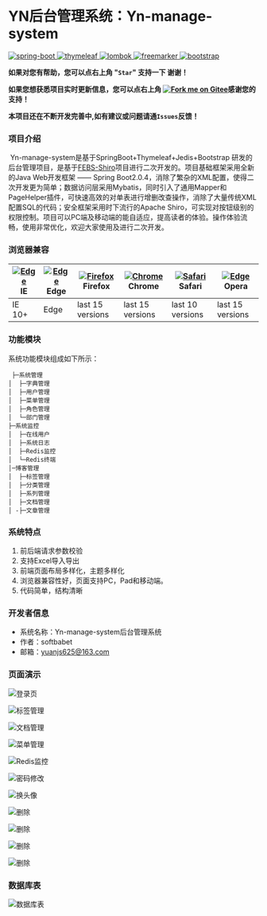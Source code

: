 





# YN后台管理系统：Yn-manage-system

[![spring-boot](https://img.shields.io/badge/spring--boot-2.0.4-green.svg) ](http://spring.io/projects/spring-boot) [ ](http://mp.baomidou.com/)[![thymeleaf](https://img.shields.io/badge/thymeleaf-3.0.1-yellow.svg) ](https://www.thymeleaf.org/) [![lombok](https://img.shields.io/badge/shiro-1.4.0-blue.svg) ](https://projectlombok.org/) [![freemarker](https://img.shields.io/badge/jedis-2.9.0-blue.svg) ](http://freemarker.foofun.cn/) [![bootstrap](https://img.shields.io/badge/bootstrap-4.1.3-blue.svg) ](https://www.bootcss.com/)

 **如果对您有帮助，您可以点右上角 "`Star`" 支持一下 谢谢！**

 **如果您想获悉项目实时更新信息，您可以点右上角 [![Fork me on Gitee](./outimg/forkme.svg)](https://gitee.com/yuan625/yn-manage-system)感谢您的支持！**

 **本项目还在不断开发完善中,如有建议或问题请通`Issues`反馈！**

### 项目介绍

​     Yn-manage-system是基于SpringBoot+Thymeleaf+Jedis+Bootstrap 研发的后台管理项目，是基于[FEBS-Shiro](https://github.com/wuyouzhuguli/FEBS-Shiro/tree/mysql)项目进行二次开发的。项目基础框架采用全新的Java Web开发框架 —— Spring Boot2.0.4，消除了繁杂的XML配置，使得二次开发更为简单；数据访问层采用Mybatis，同时引入了通用Mapper和PageHelper插件，可快速高效的对单表进行增删改查操作，消除了大量传统XML配置SQL的代码；安全框架采用时下流行的Apache Shiro，可实现对按钮级别的权限控制。项目可以PC端及移动端的能自适应，提高读者的体验。操作体验流畅，使用非常优化，欢迎大家使用及进行二次开发。

### 浏览器兼容

| [![Edge](https://camo.githubusercontent.com/d0739e3928b4c84f6c2cd9902bcc379f18c645ffce6089e2ca2a1ecf7a2965cb/68747470733a2f2f7261772e6769746875622e636f6d2f616c7272612f62726f777365722d6c6f676f732f6d61737465722f7372632f617263686976652f696e7465726e65742d6578706c6f7265725f392d31312f696e7465726e65742d6578706c6f7265725f392d31315f34387834382e706e67)](http://godban.github.io/browsers-support-badges/) IE | [![Edge](https://raw.githubusercontent.com/alrra/browser-logos/master/src/edge/edge_48x48.png)](http://godban.github.io/browsers-support-badges/) Edge | [![Firefox](https://raw.githubusercontent.com/alrra/browser-logos/master/src/firefox/firefox_48x48.png)](http://godban.github.io/browsers-support-badges/) Firefox | [![Chrome](https://raw.githubusercontent.com/alrra/browser-logos/master/src/chrome/chrome_48x48.png)](http://godban.github.io/browsers-support-badges/) Chrome | [![Safari](https://raw.githubusercontent.com/alrra/browser-logos/master/src/safari/safari_48x48.png)](http://godban.github.io/browsers-support-badges/) Safari | [![Edge](https://camo.githubusercontent.com/8663fa4d6a0533eac6da67e2bbfaee3cc1ee6644454a88b21bf31f8196bb0d2f/68747470733a2f2f7261772e6769746875622e636f6d2f616c7272612f62726f777365722d6c6f676f732f6d61737465722f7372632f6f706572612f6f706572615f34387834382e706e67)](http://godban.github.io/browsers-support-badges/) Opera |
| ------------------------------------------------------------ | ------------------------------------------------------------ | ------------------------------------------------------------ | ------------------------------------------------------------ | ------------------------------------------------------------ | ------------------------------------------------------------ |
| IE 10+                                                       | Edge                                                         | last 15 versions                                             | last 15 versions                                             | last 10 versions                                             | last 15 versions                                             |

### 功能模块

系统功能模块组成如下所示：

```
 ├─系统管理
│  ├─字典管理
│  ├─用户管理
│  ├─菜单管理
│  ├─角色管理
│  └─部门管理
├─系统监控
│  ├─在线用户
│  ├─系统日志
│  ├─Redis监控
│  └─Redis终端
│─博客管理
│  ├─标签管理
│  ├─分类管理
│  ├─系列管理
│  ├─文档管理
│ -├─文章管理
```

### 系统特点

1. 前后端请求参数校验
2. 支持Excel导入导出
3. 前端页面布局多样化，主题多样化
4. 浏览器兼容性好，页面支持PC，Pad和移动端。
5. 代码简单，结构清晰

### 开发者信息

- 系统名称：Yn-manage-system后台管理系统
- 作者：softbabet
- 邮箱：yuanjs625@163.com

### 页面演示

![登录页](./outimg/1.png)

![标签管理](./outimg/2.png)

![文档管理](./outimg/3.png)

![菜单管理](./outimg/4.png)

![Redis监控](./outimg/5.png)

![密码修改](./outimg/6.png)

![换头像](./outimg/7.png)

![删除](./outimg/8.png)

![删除](./outimg/11.png)

![删除](./outimg/12.png)

![删除](./outimg/13.png)

### 数据库表

![数据库表](./outimg/10.png)
